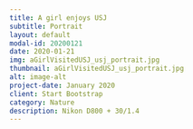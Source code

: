 ```yaml
---
title: A girl enjoys USJ
subtitle: Portrait
layout: default
modal-id: 20200121
date: 2020-01-21
img: aGirlVisitedUSJ_usj_portrait.jpg
thumbnail: aGirlVisitedUSJ_usj_portrait.jpg
alt: image-alt
project-date: January 2020
client: Start Bootstrap
category: Nature
description: Nikon D800 + 30/1.4
---
```

